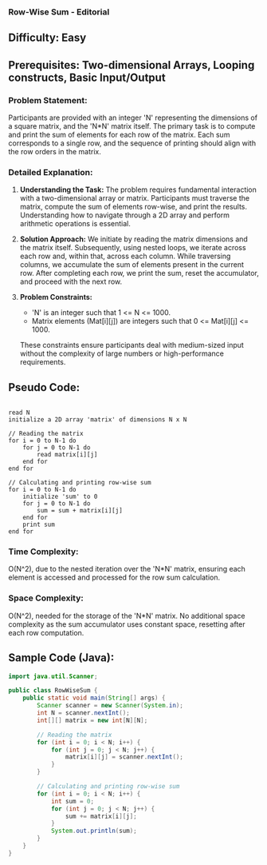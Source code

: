 ### **Row-Wise Sum - Editorial**

## Difficulty: Easy

## Prerequisites: Two-dimensional Arrays, Looping constructs, Basic Input/Output

### Problem Statement:
Participants are provided with an integer 'N' representing the dimensions of a square matrix, and the 'N*N' matrix itself. The primary task is to compute and print the sum of elements for each row of the matrix. Each sum corresponds to a single row, and the sequence of printing should align with the row orders in the matrix.

### Detailed Explanation:

1. **Understanding the Task:**
   The problem requires fundamental interaction with a two-dimensional array or matrix. Participants must traverse the matrix, compute the sum of elements row-wise, and print the results. Understanding how to navigate through a 2D array and perform arithmetic operations is essential.

2. **Solution Approach:**
   We initiate by reading the matrix dimensions and the matrix itself. Subsequently, using nested loops, we iterate across each row and, within that, across each column. While traversing columns, we accumulate the sum of elements present in the current row. After completing each row, we print the sum, reset the accumulator, and proceed with the next row.

3. **Problem Constraints:**
   - 'N' is an integer such that 1 <= N <= 1000.
   - Matrix elements (Mat[i][j]) are integers such that 0 <= Mat[i][j] <= 1000.

   These constraints ensure participants deal with medium-sized input without the complexity of large numbers or high-performance requirements.

## Pseudo Code:

<pre><code>
read N
initialize a 2D array 'matrix' of dimensions N x N

// Reading the matrix
for i = 0 to N-1 do
    for j = 0 to N-1 do
        read matrix[i][j]
    end for
end for

// Calculating and printing row-wise sum
for i = 0 to N-1 do
    initialize 'sum' to 0
    for j = 0 to N-1 do
        sum = sum + matrix[i][j]
    end for
    print sum
end for
</code></pre>

### Time Complexity:
O(N^2), due to the nested iteration over the 'N*N' matrix, ensuring each element is accessed and processed for the row sum calculation.

### Space Complexity:
O(N^2), needed for the storage of the 'N*N' matrix. No additional space complexity as the sum accumulator uses constant space, resetting after each row computation.

## Sample Code (Java):

```java
import java.util.Scanner;

public class RowWiseSum {
    public static void main(String[] args) {
        Scanner scanner = new Scanner(System.in);
        int N = scanner.nextInt();
        int[][] matrix = new int[N][N];

        // Reading the matrix
        for (int i = 0; i < N; i++) {
            for (int j = 0; j < N; j++) {
                matrix[i][j] = scanner.nextInt();
            }
        }

        // Calculating and printing row-wise sum
        for (int i = 0; i < N; i++) {
            int sum = 0;
            for (int j = 0; j < N; j++) {
                sum += matrix[i][j];
            }
            System.out.println(sum);
        }
    }
}
